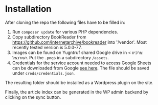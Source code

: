 # Installation

After cloning the repo the following files have to be filled in:

1. Run `composer update` for various PHP dependencies. 
2. Copy subdirectory BookReader from https://github.com/internetarchive/bookreader into '/vendor'. Most recently tested version is 5.0.0-77. 
3. Images can be found on Yugntruf shared Google drive in אַרכיװ > זשורנאַל. Put the `.png`s in a subdirectory `/assets`.
4. Credentials for the service account needed to access Google Sheets can be downloaded from Google [see here](https://developers.google.com/workspace/guides/create-credentials#service-account). The file should be saved under `creds/credentials.json`.

The resulting folder should be installed as a Wordpress plugin on the site. 

Finally, the article index can be generated in the WP admin backend by clicking on the sync button.
